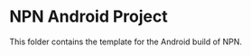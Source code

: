 <!--- Content managed by Project Forge, see [projectforge.md] for details. -->
# NPN Android Project

This folder contains the template for the Android build of NPN.

